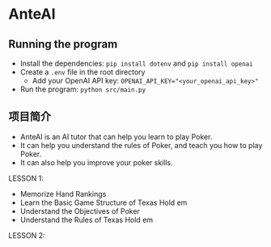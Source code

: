 # AnteAI
## Running the program
* Install the dependencies: `pip install dotenv` and `pip install openai`
* Create a `.env` file in the root directory
    * Add your OpenAI API key: `OPENAI_API_KEY="<your_openai_api_key>"`
* Run the program: `python src/main.py`

## 项目简介
* AnteAI is an AI tutor that can help you learn to play Poker.
* It can help you understand the rules of Poker, and teach you how to play Poker.
* It can also help you improve your poker skills.

LESSON 1:
* Memorize Hand Rankings
* Learn the Basic Game Structure of Texas Hold em
* Understand the Objectives of Poker
* Understand the Rules of Texas Hold em


LESSON 2: